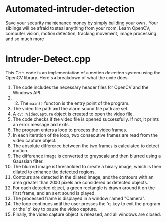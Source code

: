 # Automated-intruder-detection
Save your security maintenance money by simply building your own . Your siblings will be afraid to steal anything from your room. Learn OpenCV, computer vision, motion detection, tracking movement, image processing and so much more 

# Intruder-Detect.cpp

This C++ code is an implementation of a motion detection system using the OpenCV library. 
Here's a breakdown of what the code does: 
1. The code includes the necessary header files for OpenCV and the Windows API.
2. 2. The `main()` function is the entry point of the program.
3. The video file path and the alarm sound file path are set.
4. A `cv::VideoCapture` object is created to open the video file.
5. The code checks if the video file is opened successfully. If not, it prints an error message and exits.
6. The program enters a loop to process the video frames.
7. In each iteration of the loop, two consecutive frames are read from the video capture object.
8. The absolute difference between the two frames is calculated to detect motion.
9. The difference image is converted to grayscale and then blurred using a Gaussian filter.
10. The blurred image is thresholded to create a binary image, which is then dilated to enhance the detected regions.
11. Contours are detected in the dilated image, and the contours with an area greater than 2000 pixels are considered as detected objects.
12. For each detected object, a green rectangle is drawn around it on the first frame, and an alert sound is played.
13. The processed frame is displayed in a window named "Camera".
14. The loop continues until the user presses the 'q' key to exit the program or the 'p' key to pause the video capture.
15. Finally, the video capture object is released, and all windows are closed.
